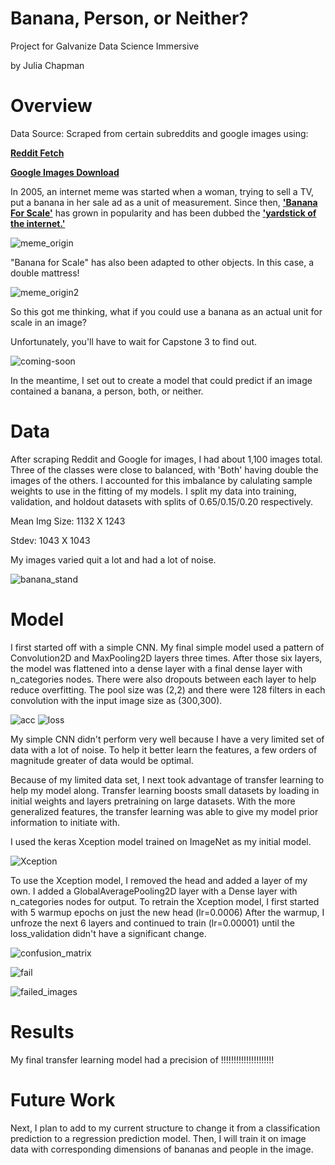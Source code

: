 # Banana, Person, or Neither?
Project for Galvanize Data Science Immersive

by Julia Chapman

# Overview
Data Source: Scraped from certain subreddits and google images using:

[__Reddit Fetch__](https://github.com/nobodyme/reddit-fetch)

[__Google Images Download__](https://github.com/hardikvasa/google-images-download)

In 2005, an internet meme was started when a woman, trying to sell a TV, put a banana in her sale ad as a unit of measurement. Since then, [__'Banana For Scale'__](https://knowyourmeme.com/memes/banana-for-scale) has grown in popularity and has been dubbed the [__'yardstick of the internet.'__](https://www.dailydot.com/unclick/banana-for-scale-meme-history/)

![meme_origin](graphics/meme1.jpg)

"Banana for Scale" has also been adapted to other objects. In this case, a double mattress!

![meme_origin2](graphics/meme2.jpg)

So this got me thinking, what if you could use a banana as an actual unit for scale in an image?

Unfortunately, you'll have to wait for Capstone 3 to find out.

![coming-soon](graphics/coming+soon.jpg)

In the meantime, I set out to create a model that could predict if an image contained a banana, a person, both, or neither.

# Data

After scraping Reddit and Google for images, I had about 1,100 images total. Three of the classes were close to balanced, with 'Both' having double the images of the others. I accounted for this imbalance by calulating sample weights to use in the fitting of my models. I split my data into training, validation, and holdout datasets with splits of 0.65/0.15/0.20 respectively.

Mean Img Size: 1132 X 1243

Stdev: 1043 X 1043

My images varied quit a lot and had a lot of noise.

![banana_stand](graphics/banana_stand.jpg)

# Model

I first started off with a simple CNN. My final simple model used a pattern of Convolution2D and MaxPooling2D layers three times. After those six layers, the model was flattened into a dense layer with a final dense layer with n_categories nodes. There were also dropouts between each layer to help reduce overfitting. The pool size was (2,2) and there were 128 filters in each convolution with the input image size as (300,300).

![acc](graphics/Simple_CNN_loss_hist.png)
![loss](graphics/Simple_CNN_loss_hist.png)

My simple CNN didn't perform very well because I have a very limited set of data with a lot of noise. To help it better learn the features, a few orders of magnitude greater of data would be optimal.

Because of my limited data set, I next took advantage of transfer learning to help my model along. Transfer learning boosts small datasets by loading in initial weights and layers pretraining on large datasets. With the more generalized features, the transfer learning was able to give my model prior information to initiate with.

I used the keras Xception model trained on ImageNet as my initial model. 

![Xception](graphics/imagenet_xception_flow.png)

To use the Xception model, I removed the head and added a layer of my own. I added a GlobalAveragePooling2D layer with a Dense layer with n_categories nodes for output.
To retrain the Xception model, I first started with 5 warmup epochs on just the new head (lr=0.0006)
After the warmup, I unfroze the next 6 layers and continued to train (lr=0.00001) until the loss_validation didn't have a significant change.

![confusion_matrix](graphics/Confusion_Matrix_with_weights.png)

![fail](graphics/fail.jpg)

![failed_images](graphics/failed_images.png)

# Results

My final transfer learning model had a precision of !!!!!!!!!!!!!!!!!!!!!

# Future Work

Next, I plan to add to my current structure to change it from a classification prediction to a regression prediction model. Then, I will train it on image data with corresponding dimensions of bananas and people in the image.

